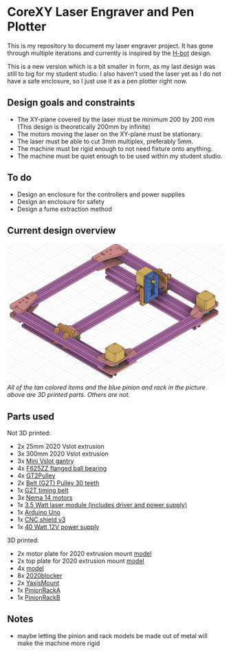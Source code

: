 # CoreXY Laser Engraver and Pen Plotter
This is my repository to document my laser engraver project. It has gone through multiple iterations and currently is inspired by the [H-bot](https://openbuilds.com/?id=274) design.

This is a new version which is a bit smaller in form, as my last design was still to big for my student studio. I also haven't used the laser yet as I do not have a safe enclosure, so I just use it as a pen plotter right now.

## Design goals and constraints
* The XY-plane covered by the laser must be minimum 200 by 200 mm (This design is theoretically 200mm by infinite)
* The motors moving the laser on the XY-plane must be stationary.
* The laser must be able to cut 3mm multiplex, preferably 5mm.
* The machine must be rigid enough to not need fixture onto anything.
* The machine must be quiet enough to be used within my student studio.

## To do
* Design an enclosure for the controllers and power supplies
* Design an enclosure for safety
* Design a fume extraction method

## Current design overview

![Alt text](./images/3D_Model_Ensemble2.png)
*All of the tan colored items and the blue pinion and rack in the picture above are 3D printed parts. Others are not.*

## Parts used
Not 3D printed:
* 2x 25mm 2020 Vslot extrusion
* 3x 300mm 2020 Vslot extrusion
* 3x [Mini Vslot gantry](https://grabcad.com/library/mini-v-gantry-kit-1)
* 4x [F625ZZ flanged ball bearing](https://reprap.org/wiki/Ball_bearing)
* 4x [GT2Pulley](https://www.tinytronics.nl/shop/nl/3d-printen/onderdelen/gt2-16-pulley-tandloos-3mm-as-met-rollager)
* 2x [Belt (G2T) Pulley 30 teeth](https://grabcad.com/library/gt2-timing-pulley-30-tooth-1)
* 1x [G2T timing belt](https://reprap.org/wiki/GT2_Timing_Belt)
* 3x [Nema 14 motors](https://www.omc-stepperonline.com/nema-14-stepper-motor/nema-14-bipolar-1-8deg-14ncm-20oz-in-0-4a-12v-35x35x26mm-4-wires.html)
* 1x [3.5 Watt laser module (includes driver and power supply)](https://www.banggood.com/nl/LA03-3500-450nm-3_5W-Blue-Laser-Module-TTL-Modulation-Fan-Heat-Sink-for-EleksMaker-DIY-Engraver-p-1103261.html?rmmds=category&cur_warehouse=CN)
* 1x [Arduino Uno](https://store.arduino.cc/arduino-uno-rev3)
* 1x [CNC shield v3](https://blog.protoneer.co.nz/arduino-cnc-shield/)
* 1x [40 Watt 12V power supply](http://www.meanwell.nl/products/Meanwell-RS-50-12---PSU-enclosed-12V-42A__RS-50-12.aspx)


3D printed:
* 2x motor plate for 2020 extrusion mount [model](./3D_prints/current/XaxisMotorMount.stl)
* 2x top plate for 2020 extrusion mount [model](./3D_prints/current/XaxisMotorTop.stl)
* 4x [model](./3D_prints/current/XaxisPulleyMount.stl)
* 8x [2020blocker](./3D_prints/current/2020Blocker.stl)
* 2x [YaxisMount](./3D_prints/current/YaxisMount.stl)
* 1x [PinionRackA](./3D_prints/current/PinionRackA.stl)
* 1x [PinionRackB](./3D_prints/current/PinionRackB.stl)


## Notes
* maybe letting the pinion and rack models be made out of metal will make the machine more rigid
